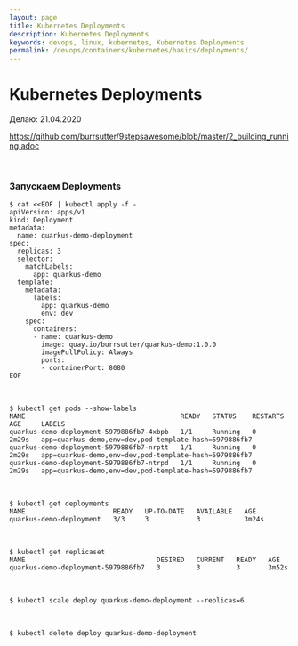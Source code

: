 ```yaml
---
layout: page
title: Kubernetes Deployments
description: Kubernetes Deployments
keywords: devops, linux, kubernetes, Kubernetes Deployments
permalink: /devops/containers/kubernetes/basics/deployments/
---
```


# Kubernetes Deployments

Делаю: 21.04.2020

https://github.com/burrsutter/9stepsawesome/blob/master/2_building_running.adoc

<br/>

### Запускаем Deployments

```
$ cat <<EOF | kubectl apply -f -
apiVersion: apps/v1
kind: Deployment
metadata:
  name: quarkus-demo-deployment
spec:
  replicas: 3
  selector:
    matchLabels:
      app: quarkus-demo
  template:
    metadata:
      labels:
        app: quarkus-demo
        env: dev
    spec:
      containers:
      - name: quarkus-demo
        image: quay.io/burrsutter/quarkus-demo:1.0.0
        imagePullPolicy: Always
        ports:
        - containerPort: 8080
EOF
```

<br/>

    $ kubectl get pods --show-labels
    NAME                                       READY   STATUS    RESTARTS   AGE     LABELS
    quarkus-demo-deployment-5979886fb7-4xbpb   1/1     Running   0          2m29s   app=quarkus-demo,env=dev,pod-template-hash=5979886fb7
    quarkus-demo-deployment-5979886fb7-nrptt   1/1     Running   0          2m29s   app=quarkus-demo,env=dev,pod-template-hash=5979886fb7
    quarkus-demo-deployment-5979886fb7-ntrpd   1/1     Running   0          2m29s   app=quarkus-demo,env=dev,pod-template-hash=5979886fb7

<br/>

    $ kubectl get deployments
    NAME                      READY   UP-TO-DATE   AVAILABLE   AGE
    quarkus-demo-deployment   3/3     3            3           3m24s

<br/>

    $ kubectl get replicaset
    NAME                                 DESIRED   CURRENT   READY   AGE
    quarkus-demo-deployment-5979886fb7   3         3         3       3m52s

<br/>

    $ kubectl scale deploy quarkus-demo-deployment --replicas=6

<br/>

    $ kubectl delete deploy quarkus-demo-deployment
